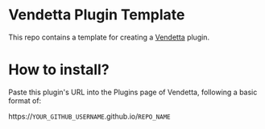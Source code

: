 # Vendetta Plugin Template
This repo contains a template for creating a [Vendetta](https://github.com/vendetta-mod/Vendetta) plugin.


# How to install?
Paste this plugin's URL into the Plugins page of Vendetta, following a basic format of:

https://`YOUR_GITHUB_USERNAME`.github.io/`REPO_NAME`
